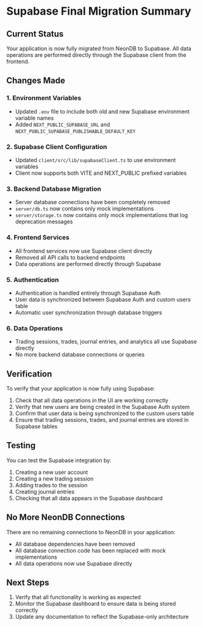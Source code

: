 # Supabase Final Migration Summary

## Current Status

Your application is now fully migrated from NeonDB to Supabase. All data operations are performed directly through the Supabase client from the frontend.

## Changes Made

### 1. Environment Variables
- Updated `.env` file to include both old and new Supabase environment variable names
- Added `NEXT_PUBLIC_SUPABASE_URL` and `NEXT_PUBLIC_SUPABASE_PUBLISHABLE_DEFAULT_KEY`

### 2. Supabase Client Configuration
- Updated `client/src/lib/supabaseClient.ts` to use environment variables
- Client now supports both VITE and NEXT_PUBLIC prefixed variables

### 3. Backend Database Migration
- Server database connections have been completely removed
- `server/db.ts` now contains only mock implementations
- `server/storage.ts` now contains only mock implementations that log deprecation messages

### 4. Frontend Services
- All frontend services now use Supabase client directly
- Removed all API calls to backend endpoints
- Data operations are performed directly through Supabase

### 5. Authentication
- Authentication is handled entirely through Supabase Auth
- User data is synchronized between Supabase Auth and custom users table
- Automatic user synchronization through database triggers

### 6. Data Operations
- Trading sessions, trades, journal entries, and analytics all use Supabase directly
- No more backend database connections or queries

## Verification

To verify that your application is now fully using Supabase:

1. Check that all data operations in the UI are working correctly
2. Verify that new users are being created in the Supabase Auth system
3. Confirm that user data is being synchronized to the custom users table
4. Ensure that trading sessions, trades, and journal entries are stored in Supabase tables

## Testing

You can test the Supabase integration by:

1. Creating a new user account
2. Creating a new trading session
3. Adding trades to the session
4. Creating journal entries
5. Checking that all data appears in the Supabase dashboard

## No More NeonDB Connections

There are no remaining connections to NeonDB in your application:
- All database dependencies have been removed
- All database connection code has been replaced with mock implementations
- All data operations now use Supabase directly

## Next Steps

1. Verify that all functionality is working as expected
2. Monitor the Supabase dashboard to ensure data is being stored correctly
3. Update any documentation to reflect the Supabase-only architecture